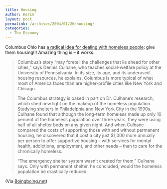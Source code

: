 ```yaml
---
title: Housing
author: Kerim
layout: post
permalink: /archives/2004/01/26/housing/
categories:
  - The Economy
---
```

Columbus Ohio has <a href="http://www.csmonitor.com/2004/0126/p01s01-ussc.htm" onclick="_gaq.push(['_trackEvent', 'outbound-article', 'http://www.csmonitor.com/2004/0126/p01s01-ussc.htm', 'a radical idea for dealing with homeless people']);" >a radical idea for dealing with homeless people</a>: give them housing!!! Amazing thing is &#8211; it works.

> Columbus&#8217;s story &#8220;may foretell the challenges that lie ahead for other cities,&#8221; says Dennis Culhane, who teaches social-welfare policy at the University of Pennsylvania. In its size, its age, and its underused housing resources, he explains, Columbus is more typical of what most of America faces than are higher-profile cities like New York and Chicago.
> 
> The Columbus strategy is based in part on Dr. Culhane&#8217;s research, which shed new light on the makeup of the homeless population. Studying shelters in Philadelphia and New York City in the 1990s, Culhane found that although the long-term homeless made up only 10 percent of the homeless population over three years, they were using half of all shelter beds on any given night. And when Culhane compared the costs of supporting those with and without permanent housing, he discovered that it cost a city just $1,000 more annually per person to offer supportive housing &#8211; with services for mental health, addictions, employment, and other needs &#8211; than to care for the chronically homeless.
> 
> &#8220;The emergency shelter system wasn&#8217;t created for them,&#8221; Culhane says. Only with permanent shelter, he concluded, would the homeless population be drastically reduced.

(Via <a href="http://www.boingboing.net" onclick="_gaq.push(['_trackEvent', 'outbound-article', 'http://www.boingboing.net', 'Boingboing.net']);" >Boingboing.net</a>)

